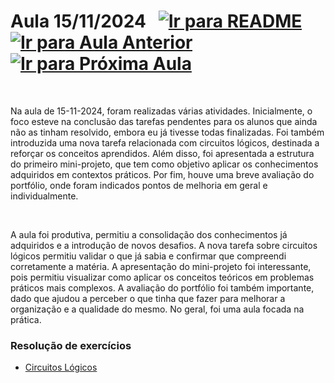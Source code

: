 # Aula 15/11/2024 &nbsp; [![Ir para README](https://img.shields.io/badge/Indice-Verde?style=for-the-badge)](../README.md#indice) &nbsp; [![Ir para Aula Anterior](https://img.shields.io/badge/Anterior-Aula%206-007ACC?style=for-the-badge)](../aulas/08-11-2024.md) [![Ir para Próxima Aula](https://img.shields.io/badge/Próxima-Aula%208-007ACC?style=for-the-badge)](../aulas/22-11-2024.md)

<br>
<p>
Na aula de 15-11-2024, foram realizadas várias atividades. Inicialmente, o foco esteve na conclusão das tarefas pendentes para os alunos que ainda não as tinham resolvido, embora eu já tivesse todas finalizadas. Foi também introduzida uma nova tarefa relacionada com circuitos lógicos, destinada a reforçar os conceitos aprendidos. Além disso, foi apresentada a estrutura do primeiro mini-projeto, que tem como objetivo aplicar os conhecimentos adquiridos em contextos práticos. Por fim, houve uma breve avaliação do portfólio, onde foram indicados pontos de melhoria em geral e individualmente.</p>

<br>

<p>A aula foi produtiva, permitiu a consolidação dos conhecimentos já adquiridos e a introdução de novos desafios. A nova tarefa sobre circuitos lógicos permitiu validar o que já sabia e confirmar que compreendi corretamente a matéria. A apresentação do mini-projeto foi interessante, pois permitiu visualizar como aplicar os conceitos teóricos em problemas práticos mais complexos. A avaliação do portfólio foi também importante, dado que ajudou a perceber o que tinha que fazer para melhorar a organização e a qualidade do mesmo. No geral, foi uma aula focada na prática.</p>

### Resolução de exercícios

- [Circuitos Lógicos](../fichas/circuitos_logicos/ficha%20de%20trabalho%203.md)

